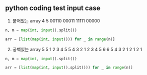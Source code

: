 ## python coding test input case

1. 붙어있는 array
4 5
00110
00011
11111
00000

```python
n, m = map(int, input().split())

arr = [list(map(int, input())) for _ in range(n)]
``` 

2. 공백있는 array
5 5
1 2 3 4 5
5 4 3 2 1
2 3 4 5 6
6 5 4 3 2
1 2 1 2 1
   

```python
n, m = map(int, input().split())

arr = [list(map(int, input().split())) for _ in range(n)]
```
